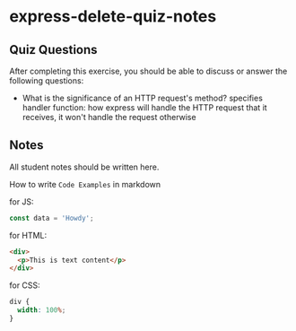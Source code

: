 # express-delete-quiz-notes

## Quiz Questions

After completing this exercise, you should be able to discuss or answer the following questions:

- What is the significance of an HTTP request's method?
  specifies handler function: how express will handle the HTTP request that it receives, it won't handle the request otherwise

## Notes

All student notes should be written here.

How to write `Code Examples` in markdown

for JS:

```javascript
const data = 'Howdy';
```

for HTML:

```html
<div>
  <p>This is text content</p>
</div>
```

for CSS:

```css
div {
  width: 100%;
}
```
